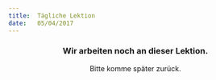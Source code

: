 ```yaml
---
title:  Tägliche Lektion
date:   05/04/2017
---
```


### <center>Wir arbeiten noch an dieser Lektion.</center>
<center>Bitte komme später zurück.</center>